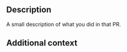 ## Description

A small description of what you did in that PR.

## Additional context

<!-- Add any other context about the PR here -->
<!-- It can be links to other PRs or docs or drawing -->
<!-- Or reproduction steps in case of bug fix -->

